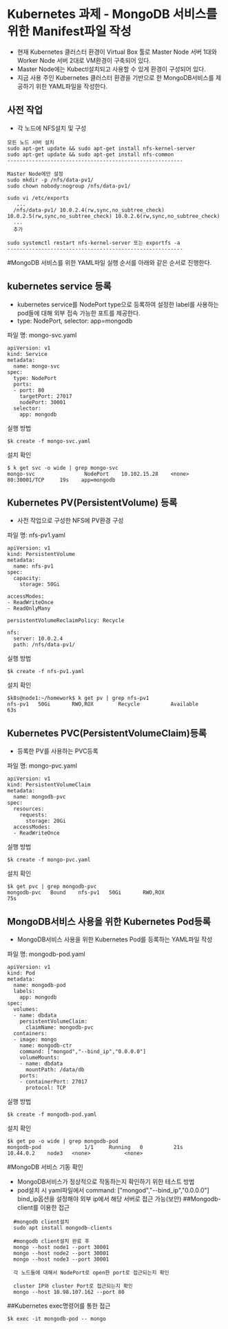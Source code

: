 # Kubernetes 과제 - MongoDB 서비스를 위한 Manifest파일 작성
  - 현재 Kubernetes 클러스터 환경이 Virtual Box 툴로 Master Node 서버 1대와 Worker Node 서버 2대로 VM환경이 구축되어 있다.
  - Master Node에는 Kubectl설치되고 사용할 수 있게 환경이 구성되어 있다.
  - 지금 사용 주인 Kubernetes 클러스터 환경을 기반으로 한 MongoDB서비스를 제공하기 위한 YAML파일을 작성한다.
 
## 사전 작업
  - 각 노드에 NFS설치 및 구성
  ```
  모든 노드 서버 설치
  sudo apt-get update && sudo apt-get install nfs-kernel-server
  sudo apt-get update && sudo apt-get install nfs-common
  ---------------------------------------------------------
  
  Master Node에만 설정
  sudo mkdir -p /nfs/data-pv1/
  sudo chown nobody:nogroup /nfs/data-pv1/
  
  sudo vi /etc/exports
     ...
    /nfs/data-pv1/ 10.0.2.4(rw,sync,no_subtree_check) 10.0.2.5(rw,sync,no_subtree_check) 10.0.2.6(rw,sync,no_subtree_check)
    ...
    추가
    
  sudo systemctl restart nfs-kernel-server 또는 exportfs -a
  ---------------------------------------------------------
  ```

#MongoDB 서비스를 위한 YAML파일 실행 순서를 아래와 같은 순서로 진행한다.

 ## kubernetes service 등록
  - kubernetes service를 NodePort type으로 등록하여 설정한 label를 사용하는 pod들에 대해 외부 접속 가능한 포트를 제공한다.
  - type: NodePort, selector: app=mongodb
  
  파일 명: mongo-svc.yaml
  ```
  apiVersion: v1
  kind: Service
  metadata:
    name: mongo-svc
  spec:
    type: NodePort
    ports:
    - port: 80
      targetPort: 27017
      nodePort: 30001
    selector:
      app: mongodb
  ```
  
  실행 방법
  ```
  $k create -f mongo-svc.yaml
  ```
  
  설치 확인
  ```
  $ k get svc -o wide | grep mongo-svc
  mongo-svc                NodePort    10.102.15.28    <none>        80:30001/TCP     19s    app=mongodb
  ```
  
## Kubernetes PV(PersistentVolume) 등록
  - 사전 작업으로 구성한 NFS에 PV환경 구성
  
  파일 명: nfs-pv1.yaml
  ```
  apiVersion: v1
  kind: PersistentVolume
  metadata:
    name: nfs-pv1
  spec:
    capacity:
      storage: 50Gi

  accessModes:
  - ReadWriteOnce
  - ReadOnlyMany

  persistentVolumeReclaimPolicy: Recycle

  nfs:
    server: 10.0.2.4
    path: /nfs/data-pv1/
  ```
  
  실행 방법
  ```
  $k create -f nfs-pv1.yaml
  ```
  
  설치 확인
  ```
  $k8s@node1:~/homework$ k get pv | grep nfs-pv1
  nfs-pv1   50Gi       RWO,ROX        Recycle          Available                                   63s
  ```

## Kubernetes PVC(PersistentVolumeClaim)등록
  - 등록한 PV를 사용하는 PVC등록
  
  파일 명: mongo-pvc.yaml
  ```
  apiVersion: v1
  kind: PersistentVolumeClaim
  metadata:
    name: mongodb-pvc
  spec:
    resources:
      requests:
        storage: 20Gi
    accessModes:
    - ReadWriteOnce
  ```
  
  실행 방법
  ```
  $k create -f mongo-pvc.yaml 
  ```
  
  설치 확인
  ```
  $k get pvc | grep mongodb-pvc
  mongodb-pvc   Bound    nfs-pv1   50Gi       RWO,ROX                       75s
  ```

## MongoDB서비스 사용을 위한 Kubernetes Pod등록
  - MongoDB서비스 사용을 위한 Kubernetes Pod를 등록하는 YAML파일 작성
  
  파일 명: mongodb-pod.yaml
  ```
  apiVersion: v1
  kind: Pod
  metadata:
    name: mongodb-pod
    labels:
      app: mongodb
  spec:
    volumes:
    - name: dbdata
      persistentVolumeClaim:
        claimName: mongodb-pvc
    containers:
    - image: mongo
      name: mongodb-ctr
      command: ["mongod","--bind_ip","0.0.0.0"]
      volumeMounts:
      - name: dbdata
        mountPath: /data/db
      ports:
      - containerPort: 27017
        protocol: TCP
  ```
  
  실행 방법
  ```
  $k create -f mongodb-pod.yaml 
  ```
  
  설치 확인
  ```
  $k get po -o wide | grep mongodb-pod
  mongodb-pod              1/1     Running   0          21s     10.44.0.2    node3   <none>           <none>
  ```


#MongoDB 서비스 기동 확인
  - MongoDB서비스가 정상적으로 작동하는지 확인하기 위한 테스트 방법
  - pod설치 시 yaml파일에서 command: ["mongod","--bind_ip","0.0.0.0"] bind_ip옵션을 설정해야 외부 ip에서 해당 서버로 접근 가능(보안)
  ##Mongodb-client를 이용한 접근
  ```
    #mongodb client설치
    sudo apt install mongodb-clients
    
    #mongodb client설치 완료 후
    mongo --host node1 --port 30001
    mongo --host node2 --port 30001
    mongo --host node3 --port 30001
    
    각 노드들에 대해서 NodePort로 open한 port로 접근되는지 확인
    
    cluster IP와 cluster Port로 접근되는지 확인
    mongo --host 10.98.107.162 --port 80
  ```
  
   ##Kubernetes exec명령어를 통한 접근
   ```
   $k exec -it mongodb-pod -- mongo
   ```
